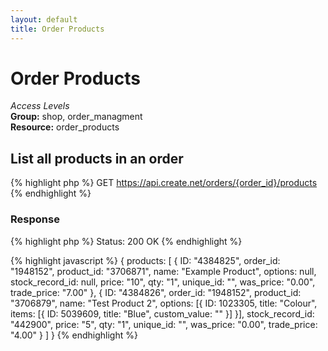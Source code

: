 ```yaml
---
layout: default
title: Order Products
---
```


Order Products
=============

*Access Levels*    
__Group:__ shop, order_managment     
__Resource:__ order_products

List all products in an order
-------------------

{% highlight php %}
GET 	https://api.create.net/orders/{order_id}/products
{% endhighlight %}

### Response

{% highlight php %}
Status: 200 OK
{% endhighlight %}

{% highlight javascript %}
{
    products:
    [
        {
            ID: "4384825",
            order_id: "1948152",
            product_id: "3706871",
            name: "Example Product",
            options: null,
            stock_record_id: null,
            price: "10",
            qty: "1",
            unique_id: "",
            was_price: "0.00",
            trade_price: "7.00"
        },
        {
            ID: "4384826",
            order_id: "1948152",
            product_id: "3706879",
            name: "Test Product 2",
            options: [{
                ID: 1023305,
                title: "Colour",
                items: [{
                    ID: 5039609,
                    title: "Blue",
                    custom_value: ""
                }]
            }],
            stock_record_id: "442900",
            price: "5",
            qty: "1",
            unique_id: "",
            was_price: "0.00",
            trade_price: "4.00"
        }
    ]
}
{% endhighlight %}
